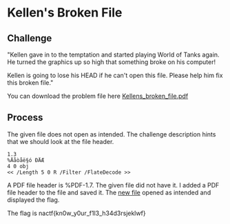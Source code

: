 # Kellen's Broken File

## Challenge

"Kellen gave in to the temptation and started playing World of Tanks again. He turned the graphics up so high that something broke on his computer!

Kellen is going to lose his HEAD if he can't open this file. Please help him fix this broken file."

You can download the problem file here [Kellens_broken_file.pdf](Kellens_broken_file.pdf)

## Process

The given file does not open as intended. The challenge description hints that we should look at the file header. 

```
1.3
%Äåòåë§ó ÐÄÆ
4 0 obj
<< /Length 5 0 R /Filter /FlateDecode >>
```

A PDF file header is %PDF-1.7. The given file did not have it. I added a PDF file header to the file and saved it. The [new file](flag.pdf) opened as intended and displayed the flag.

The flag is nactf{kn0w_y0ur_f1l3_h34d3rsjeklwf}